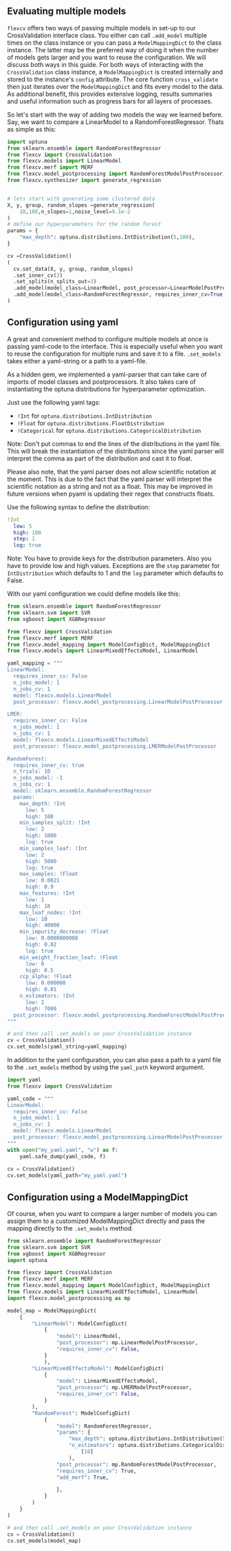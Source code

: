 ## Evaluating multiple models

`flexcv` offers two ways of passing multiple models in set-up to our CrossValidation interface class. You either can call `.add_model` multiple times on the class instance or you can pass a `ModelMappingDict` to the class instance. The latter may be the preferred way of doing it when the number of models gets larger and you want to reuse the configuration. We will discuss both ways in this guide.
For both ways of interacting with the `CrossValidation` class instance, a `ModelMappingDict` is created internally and stored to the instance's `config` attribute. The core function `cross_validate` then just iterates over the `ModelMappingDict` and fits every model to the data. As additional benefit, this provides extensive logging, results summaries and useful information such as progress bars for all layers of processes.

So let's start with the way of adding two models the way we learned before. Say, we want to compare a LinearModel to a RandomForestRegressor.
Thats as simple as this:

```python
import optuna
from sklearn.ensemble import RandomForestRegressor
from flexcv import CrossValidation
from flexcv.models import LinearModel
from flexcv.merf import MERF
from flexcv.model_postprocessing import RandomForestModelPostProcessor, LinearModelPostProcessor
from flexcv.synthesizer import generate_regression


# lets start with generating some clustered data
X, y, group, random_slopes =generate_regression(
    10,100,n_slopes=1,noise_level=9.1e-2
)
# define our hyperparameters for the random forest
params = {
    "max_depth": optuna.distributions.IntDistribution(5,100),
}

cv =CrossValidation()
(
  cv.set_data(X, y, group, random_slopes)
  .set_inner_cv(3)
  .set_splits(n_splits_out=3)
  .add_model(model_class=LinearModel, post_processor=LinearModelPostProcessor)
  .add_model(model_class=RandomForestRegressor, requires_inner_cv=True, params=params, post_processor=RandomForestModelPostProcessor)
)
```

## Configuration using yaml

A great and convenient method to configure multiple models at once is passing yaml-code to the interface.
This is especially useful when you want to reuse the configuration for multiple runs and save it to a file.
`.set_models` takes either a yaml-string or a path to a yaml-file.

As a hidden gem, we implemented a yaml-parser that can take care of imports of model classes and postprocessors.
It also takes care of instantiating the optuna distributions for hyperparameter optimization.

Just use the following yaml tags:

- `!Int` for `optuna.distributions.IntDistribution`
- `!Float` for `optuna.distributions.FloatDistribution`
- `!Categorical` for `optuna.distributions.CategoricalDistribution`

Note: Don't put commas to end the lines of the distributions in the yaml file. This will break the instantiation of the distributions since the yaml parser will interpret the comma as part of the distribution and cast it to float.

Please also note, that the yaml parser does not allow scientific notation at the moment. This is due to the fact that the yaml parser will interpret the scientific notation as a string and not as a float. This may be improved in future versions when pyaml is updating their regex that constructs floats.

Use the following syntax to define the distribution:

```yaml
!Int
  low: 5
  high: 100
  step: 1
  log: true
```
Note: You have to provide keys for the distribution parameters. Also you have to provide low and high values. 
Exceptions are the `step` parameter for `IntDistribution` which defaults to 1 and the `log` parameter which defaults to False.

With our yaml configuration we could define models like this:

```python
from sklearn.ensemble import RandomForestRegressor
from sklearn.svm import SVR
from xgboost import XGBRegressor

from flexcv import CrossValidation
from flexcv.merf import MERF
from flexcv.model_mapping import ModelConfigDict, ModelMappingDict
from flexcv.models import LinearMixedEffectsModel, LinearModel

yaml_mapping = """
LinearModel:
  requires_inner_cv: False
  n_jobs_model: 1
  n_jobs_cv: 1
  model: flexcv.models.LinearModel
  post_processor: flexcv.model_postprocessing.LinearModelPostProcessor

LMER:
  requires_inner_cv: False
  n_jobs_model: 1
  n_jobs_cv: 1
  model: flexcv.models.LinearMixedEffectsModel
  post_processor: flexcv.model_postprocessing.LMERModelPostProcessor

RandomForest:
  requires_inner_cv: true
  n_trials: 10
  n_jobs_model: -1
  n_jobs_cv: 1
  model: sklearn.ensemble.RandomForestRegressor
  params:
    max_depth: !Int
      low: 5
      high: 100
    min_samples_split: !Int
      low: 2
      high: 1000
      log: true
    min_samples_leaf: !Int
      low: 2
      high: 5000
      log: true
    max_samples: !Float
      low: 0.0021
      high: 0.9
    max_features: !Int
      low: 1
      high: 10
    max_leaf_nodes: !Int
      low: 10
      high: 40000
    min_impurity_decrease: !Float
      low: 0.0000000008
      high: 0.02
      log: true
    min_weight_fraction_leaf: !Float
      low: 0
      high: 0.5
    ccp_alpha: !Float
      low: 0.000008
      high: 0.01
    n_estimators: !Int
      low: 2
      high: 7000
  post_processor: flexcv.model_postprocessing.RandomForestModelPostProcessor
"""

# and then call .set_models on your CrossValidation instance
cv = CrossValidation()
cv.set_models(yaml_string=yaml_mapping)

```
In addition to the yaml configuration, you can also pass a path to a yaml file to the `.set_models` method by using the `yaml_path` keyword argument.

```python	
import yaml
from flexcv import CrossValidation

yaml_code = """
LinearModel:
  requires_inner_cv: False
  n_jobs_model: 1
  n_jobs_cv: 1
  model: flexcv.models.LinearModel
  post_processor: flexcv.model_postprocessing.LinearModelPostProcessor
"""
with open("my_yaml.yaml", "w") as f:
    yaml.safe_dump(yaml_code, f)
  
cv = CrossValidation()
cv.set_models(yaml_path="my_yaml.yaml")

```


## Configuration using a ModelMappingDict

Of course, when you want to compare a larger number of models you can assign them to a customized ModelMappingDict directly and pass the mapping directly to the `.set_models` method.

```python
from sklearn.ensemble import RandomForestRegressor
from sklearn.svm import SVR
from xgboost import XGBRegressor
import optuna

from flexcv import CrossValidation
from flexcv.merf import MERF
from flexcv.model_mapping import ModelConfigDict, ModelMappingDict
from flexcv.models import LinearMixedEffectsModel, LinearModel
import flexcv.model_postprocessing as mp

model_map = ModelMappingDict(
    {
        "LinearModel": ModelConfigDict(
            {
                "model": LinearModel,
                "post_processor": mp.LinearModelPostProcessor,
                "requires_inner_cv": False,
            }
            ),
        "LinearMixedEffectsModel": ModelConfigDict(
            {
                "model": LinearMixedEffectsModel,
                "post_processor": mp.LMERModelPostProcessor,
                "requires_inner_cv": False,
            }
        ),
        "RandomForest": ModelConfigDict(
            {
                "model": RandomForestRegressor,
                "params": {
                    "max_depth": optuna.distributions.IntDistribution(5,100),
                    "n_estimators": optuna.distributions.CategoricalDistribution(
                        [10]
                    ),
                "post_processor": mp.RandomForestModelPostProcessor,
                "requires_inner_cv": True,
                "add_merf": True,

                },
            }
        )
    }
)

# and then call .set_models on your CrossValidation instance
cv = CrossValidation()
cv.set_models(model_map)

```